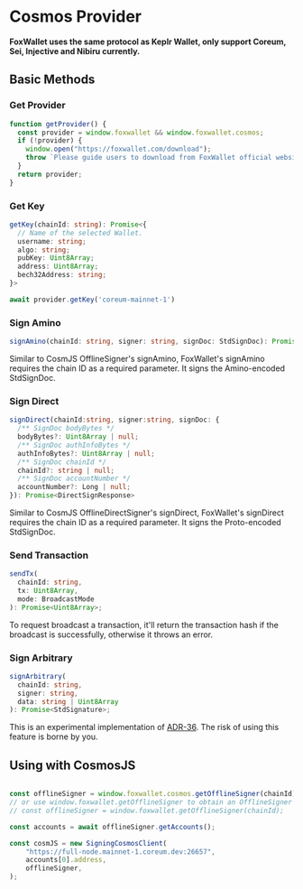 # Cosmos Provider

**FoxWallet uses the same protocol as Keplr Wallet, only support Coreum, Sei, Injective and Nibiru currently.**

## Basic Methods
### Get Provider

```js
function getProvider() {
  const provider = window.foxwallet && window.foxwallet.cosmos;
  if (!provider) {
    window.open("https://foxwallet.com/download");
    throw `Please guide users to download from FoxWallet official website`;
  }
  return provider;
}
```

### Get Key
```ts
getKey(chainId: string): Promise<{
  // Name of the selected Wallet.
  username: string;
  algo: string;
  pubKey: Uint8Array;
  address: Uint8Array;
  bech32Address: string;
}>

await provider.getKey('coreum-mainnet-1')
```

### Sign Amino
```ts
signAmino(chainId: string, signer: string, signDoc: StdSignDoc): Promise<AminoSignResponse>
```
Similar to CosmJS OfflineSigner's signAmino, FoxWallet's signAmino requires the chain ID as a required parameter. It signs the Amino-encoded StdSignDoc.

### Sign Direct
```ts
signDirect(chainId:string, signer:string, signDoc: {
  /** SignDoc bodyBytes */
  bodyBytes?: Uint8Array | null;
  /** SignDoc authInfoBytes */
  authInfoBytes?: Uint8Array | null;
  /** SignDoc chainId */
  chainId?: string | null;
  /** SignDoc accountNumber */
  accountNumber?: Long | null;
}): Promise<DirectSignResponse>
```
Similar to CosmJS OfflineDirectSigner's signDirect,  FoxWallet's signDirect requires the chain ID as a required parameter. It signs the Proto-encoded StdSignDoc.

### Send Transaction
```ts
sendTx(
  chainId: string,
  tx: Uint8Array,
  mode: BroadcastMode
): Promise<Uint8Array>;
```
To request broadcast a transaction, it'll return the transaction hash if the broadcast is successfully, otherwise it throws an error.

### Sign Arbitrary
```ts
signArbitrary(
  chainId: string,
  signer: string,
  data: string | Uint8Array
): Promise<StdSignature>;
```
This is an experimental implementation of [ADR-36](https://github.com/cosmos/cosmos-sdk/blob/main/docs/architecture/adr-036-arbitrary-signature.md). The risk of using this feature is borne by you.

## Using with CosmosJS
```ts

const offlineSigner = window.foxwallet.cosmos.getOfflineSigner(chainId);
// or use window.foxwallet.getOfflineSigner to obtain an OfflineSigner 
// const offlineSigner = window.foxwallet.getOfflineSigner(chainId);

const accounts = await offlineSigner.getAccounts();

const cosmJS = new SigningCosmosClient(
    "https://full-node.mainnet-1.coreum.dev:26657",
    accounts[0].address,
    offlineSigner,
);
```